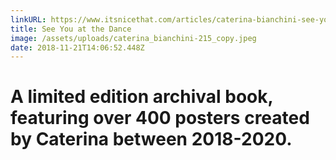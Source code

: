 ```yaml
---
linkURL: https://www.itsnicethat.com/articles/caterina-bianchini-see-you-at-the-dance-work-graphic-design-291118
title: See You at the Dance
image: /assets/uploads/caterina_bianchini-215_copy.jpeg
date: 2018-11-21T14:06:52.448Z
---
```

# A limited edition archival book, featuring over 400 posters created by Caterina between 2018-2020.